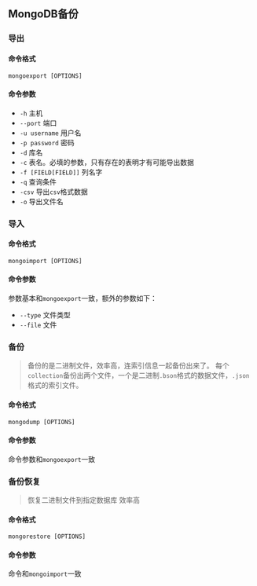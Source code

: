 ## MongoDB备份

### 导出

#### 命令格式

`mongoexport [OPTIONS]`

#### 命令参数

- `-h` 主机
- `--port` 端口
- `-u username` 用户名
- `-p password` 密码
- `-d` 库名
- `-c` 表名。必填的参数，只有存在的表明才有可能导出数据
- `-f [FIELD[FIELD]]` 列名字
- `-q` 查询条件
- `-csv` 导出`csv`格式数据
- `-o` 导出文件名

### 导入

#### 命令格式

`mongoimport [OPTIONS]`

#### 命令参数
参数基本和`mongoexport`一致，额外的参数如下：

- `--type` 文件类型
- `--file` 文件

### 备份
> 备份的是二进制文件，效率高，连索引信息一起备份出来了。
> 每个`collection`备份出两个文件，一个是二进制`.bson`格式的数据文件，`.json`格式的索引文件。
#### 命令格式
`mongodump [OPTIONS]`
#### 命令参数
命令参数和`mongoexport`一致

### 备份恢复
> 恢复二进制文件到指定数据库  效率高
#### 命令格式
`mongorestore [OPTIONS]`
#### 命令参数
命令和`mongoimport`一致
<!--stackedit_data:
eyJoaXN0b3J5IjpbLTE5MzcyMDk3NDldfQ==
-->